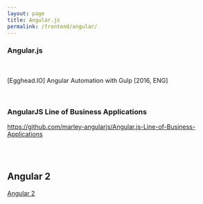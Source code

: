 ```yaml
---
layout: page
title: Angular.js
permalink: /frontend/angular/
---
```


### Angular.js


<br/><br/>
[Egghead.IO] Angular Automation with Gulp [2016, ENG]


<br/>

### AngularJS Line of Business Applications

https://github.com/marley-angularjs/Angular.js-Line-of-Business-Applications


<br/><br/>

## Angular 2

[Angular 2](/frontend/angular/2/)


<br/>
